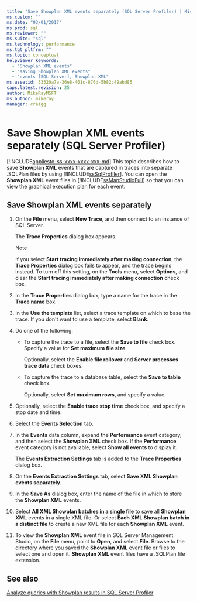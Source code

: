 ```yaml
---
title: "Save Showplan XML events separately (SQL Server Profiler) | Microsoft Docs"
ms.custom: ""
ms.date: "03/01/2017"
ms.prod: sql
ms.reviewer: ""
ms.suite: "sql"
ms.technology: performance
ms.tgt_pltfrm: ""
ms.topic: conceptual
helpviewer_keywords: 
  - "Showplan XML events"
  - "saving Showplan XML events"
  - "events [SQL Server], Showplan XML"
ms.assetid: 33320a7a-36e8-401c-876d-5b82c49abd85
caps.latest.revision: 25
author: MikeRayMSFT
ms.author: mikeray
manager: craigg
---
```

# Save Showplan XML events separately (SQL Server Profiler)
[!INCLUDE[appliesto-ss-xxxx-xxxx-xxx-md](../../includes/appliesto-ss-xxxx-xxxx-xxx-md.md)]
  This topic describes how to save **Showplan XML** events that are captured in traces into separate .SQLPlan files by using [!INCLUDE[ssSqlProfiler](../../includes/sssqlprofiler-md.md)]. You can open the **Showplan XML** event files in [!INCLUDE[ssManStudioFull](../../includes/ssmanstudiofull-md.md)] so that you can view the graphical execution plan for each event.  
  
## Save Showplan XML events separately  
  
1. On the **File** menu, select **New Trace**, and then connect to an instance of SQL Server.  
  
     The **Trace Properties** dialog box appears.  
  
    > [!NOTE]  
    >  If you select **Start tracing immediately after making connection**, the **Trace Properties** dialog box fails to appear, and the trace begins instead. To turn off this setting, on the **Tools** menu, select **Options**, and clear the **Start tracing immediately after making connection** check box.  
  
2. In the **Trace Properties** dialog box, type a name for the trace in the **Trace name** box.  
  
3. In the **Use the template** list, select a trace template on which to base the trace. If you don't want to use a template, select **Blank**.  
  
4. Do one of the following:  
  
    -   To capture the trace to a file, select the **Save to file** check box. Specify a value for **Set maximum file size**. 
    
        Optionally, select the **Enable file rollover** and **Server processes trace data** check boxes.  
  
    -   To capture the trace to a database table, select the **Save to table** check box. 
    
        Optionally, select **Set maximum rows**, and specify a value.  
  
5. Optionally, select the **Enable trace stop time** check box, and specify a stop date and time. 
  
6. Select the **Events Selection** tab.  
  
7. In the **Events** data column, expand the **Performance** event category, and then select the **Showplan XML** check box. If the **Performance** event category is not available, select **Show all events** to display it.  
  
     The **Events Extraction Settings** tab is added to the **Trace Properties** dialog box.  
  
8. On the **Events Extraction Settings** tab, select **Save XML Showplan events separately**.  
  
9. In the **Save As** dialog box, enter the name of the file in which to store the **Showplan XML** events.  
  
10. Select **All XML Showplan batches in a single file** to save all **Showplan XML** events in a single XML file. Or select **Each XML Showplan batch in a distinct file** to create a new XML file for each **Showplan XML** event.  
  
11. To view the **Showplan XML** event file in SQL Server Management Studio, on the **File** menu, point to **Open**, and select **File**. Browse to the directory where you saved the **Showplan XML** event file or files to select one and open it. **Showplan XML** event files have a .SQLPlan file extension.  
  
## See also  
 [Analyze queries with Showplan results in SQL Server Profiler](../../tools/sql-server-profiler/analyze-queries-with-showplan-results-in-sql-server-profiler.md)  
  
  
